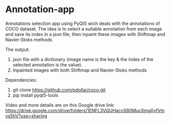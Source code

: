 # Annotation-app
Annotations selection app using PyQt5 wich deals with the annotations of COCO dataset.
The idea is to select a suitable annotation from each image and save its index in a json file, then inpaint these images with Shiftmap and Navier-Stoks methods

The output:
1) json file with a dictionary (image name is the key & the index of the selected annotation is the value).
2) Inpainted images with both Shiftmap and Navier-Stoks methods

Dependencies:
1) git clone https://github.com/pdollar/coco.git
2) pip install pyqt5-tools

Video and more details are on this Google drive link: https://drive.google.com/drive/folders/1ENFL3VQUHacnS80MucXmg0yfVmvs5tiV?usp=sharing

